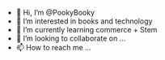 - 👋 Hi, I’m @PookyBooky
- 👀 I’m interested in books and technology
- 🌱 I’m currently learning commerce + Stem
- 💞️ I’m looking to collaborate on ...
- 📫 How to reach me ...

<!---
PookyBooky/PookyBooky is a ✨ special ✨ repository because its `README.md` (this file) appears on your GitHub profile.
You can click the Preview link to take a look at your changes.
--->
